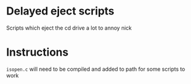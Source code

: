 # Delayed eject scripts
Scripts which eject the cd drive a lot to annoy nick

# Instructions
`isopen.c` will need to be compiled and added to path for some scripts to work
